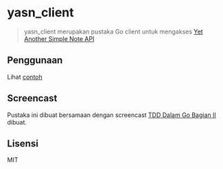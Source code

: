 yasn_client
===========

> yasn_client merupakan pustaka Go client untuk mengakses [Yet Another Simple Note API](https://github.com/gedex/yet-another-simple-note/)

## Penggunaan

Lihat [contoh](./examples/main.go)

## Screencast

Pustaka ini dibuat bersamaan dengan screencast [TDD Dalam Go Bagian II](https://www.youtube.com/watch?v=18hhux8ZKHU) dibuat.

## Lisensi

MIT
